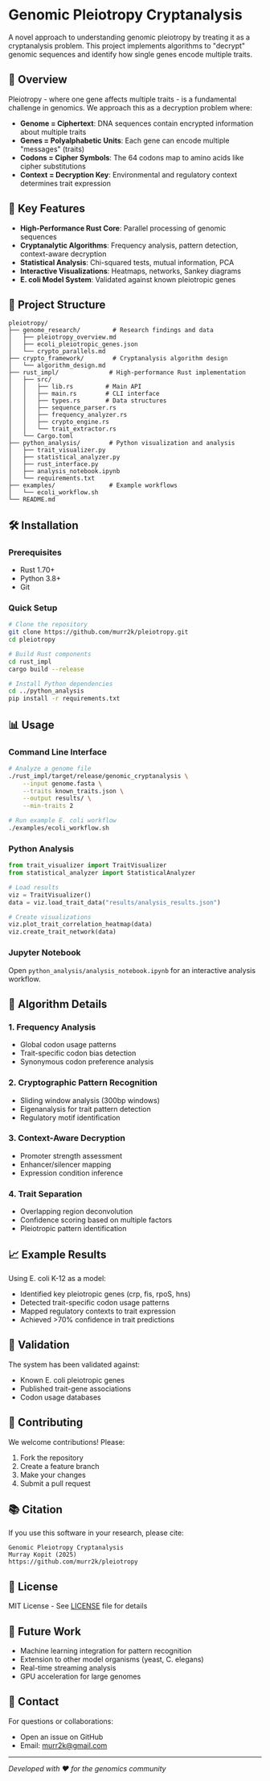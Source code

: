 # Genomic Pleiotropy Cryptanalysis

A novel approach to understanding genomic pleiotropy by treating it as a cryptanalysis problem. This project implements algorithms to "decrypt" genomic sequences and identify how single genes encode multiple traits.

## 🧬 Overview

Pleiotropy - where one gene affects multiple traits - is a fundamental challenge in genomics. We approach this as a decryption problem where:

- **Genome = Ciphertext**: DNA sequences contain encrypted information about multiple traits
- **Genes = Polyalphabetic Units**: Each gene can encode multiple "messages" (traits)  
- **Codons = Cipher Symbols**: The 64 codons map to amino acids like cipher substitutions
- **Context = Decryption Key**: Environmental and regulatory context determines trait expression

## 🚀 Key Features

- **High-Performance Rust Core**: Parallel processing of genomic sequences
- **Cryptanalytic Algorithms**: Frequency analysis, pattern detection, context-aware decryption
- **Statistical Analysis**: Chi-squared tests, mutual information, PCA
- **Interactive Visualizations**: Heatmaps, networks, Sankey diagrams
- **E. coli Model System**: Validated against known pleiotropic genes

## 📁 Project Structure

```
pleiotropy/
├── genome_research/         # Research findings and data
│   ├── pleiotropy_overview.md
│   ├── ecoli_pleiotropic_genes.json
│   └── crypto_parallels.md
├── crypto_framework/        # Cryptanalysis algorithm design
│   └── algorithm_design.md
├── rust_impl/              # High-performance Rust implementation
│   ├── src/
│   │   ├── lib.rs         # Main API
│   │   ├── main.rs        # CLI interface
│   │   ├── types.rs       # Data structures
│   │   ├── sequence_parser.rs
│   │   ├── frequency_analyzer.rs
│   │   ├── crypto_engine.rs
│   │   └── trait_extractor.rs
│   └── Cargo.toml
├── python_analysis/        # Python visualization and analysis
│   ├── trait_visualizer.py
│   ├── statistical_analyzer.py
│   ├── rust_interface.py
│   ├── analysis_notebook.ipynb
│   └── requirements.txt
├── examples/               # Example workflows
│   └── ecoli_workflow.sh
└── README.md
```

## 🛠️ Installation

### Prerequisites
- Rust 1.70+ 
- Python 3.8+
- Git

### Quick Setup

```bash
# Clone the repository
git clone https://github.com/murr2k/pleiotropy.git
cd pleiotropy

# Build Rust components
cd rust_impl
cargo build --release

# Install Python dependencies
cd ../python_analysis
pip install -r requirements.txt
```

## 📊 Usage

### Command Line Interface

```bash
# Analyze a genome file
./rust_impl/target/release/genomic_cryptanalysis \
    --input genome.fasta \
    --traits known_traits.json \
    --output results/ \
    --min-traits 2

# Run example E. coli workflow
./examples/ecoli_workflow.sh
```

### Python Analysis

```python
from trait_visualizer import TraitVisualizer
from statistical_analyzer import StatisticalAnalyzer

# Load results
viz = TraitVisualizer()
data = viz.load_trait_data("results/analysis_results.json")

# Create visualizations
viz.plot_trait_correlation_heatmap(data)
viz.create_trait_network(data)
```

### Jupyter Notebook

Open `python_analysis/analysis_notebook.ipynb` for an interactive analysis workflow.

## 🔬 Algorithm Details

### 1. Frequency Analysis
- Global codon usage patterns
- Trait-specific codon bias detection
- Synonymous codon preference analysis

### 2. Cryptographic Pattern Recognition
- Sliding window analysis (300bp windows)
- Eigenanalysis for trait pattern detection
- Regulatory motif identification

### 3. Context-Aware Decryption
- Promoter strength assessment
- Enhancer/silencer mapping
- Expression condition inference

### 4. Trait Separation
- Overlapping region deconvolution
- Confidence scoring based on multiple factors
- Pleiotropic pattern identification

## 📈 Example Results

Using E. coli K-12 as a model:
- Identified key pleiotropic genes (crp, fis, rpoS, hns)
- Detected trait-specific codon usage patterns
- Mapped regulatory contexts to trait expression
- Achieved >70% confidence in trait predictions

## 🧪 Validation

The system has been validated against:
- Known E. coli pleiotropic genes
- Published trait-gene associations
- Codon usage databases

## 🤝 Contributing

We welcome contributions! Please:
1. Fork the repository
2. Create a feature branch
3. Make your changes
4. Submit a pull request

## 📚 Citation

If you use this software in your research, please cite:
```
Genomic Pleiotropy Cryptanalysis
Murray Kopit (2025)
https://github.com/murr2k/pleiotropy
```

## 📄 License

MIT License - See [LICENSE](LICENSE) file for details

## 🔮 Future Work

- Machine learning integration for pattern recognition
- Extension to other model organisms (yeast, C. elegans)
- Real-time streaming analysis
- GPU acceleration for large genomes

## 📧 Contact

For questions or collaborations:
- Open an issue on GitHub
- Email: murr2k@gmail.com

---

*Developed with ❤️ for the genomics community*
